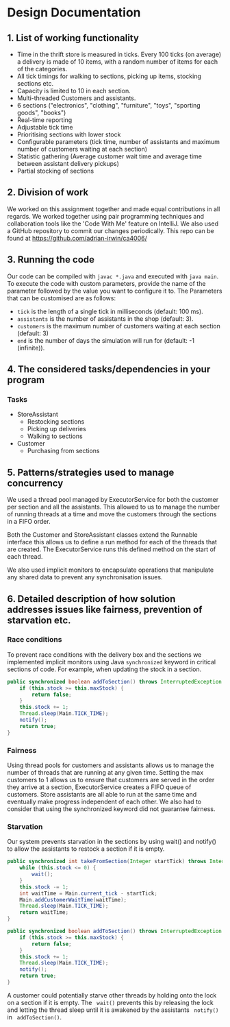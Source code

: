 # Design Documentation

## 1. List of working functionality

- Time in the thrift store is measured in ticks. Every 100 ticks (on average) a delivery is made of 10 items, with a
  random number of items for each of the categories.
- All tick timings for walking to sections, picking up items, stocking sections etc.
- Capacity is limited to 10 in each section.
- Multi-threaded Customers and assistants.
- 6 sections ("electronics", "clothing", "furniture", "toys", "sporting goods", "books")
- Real-time reporting
- Adjustable tick time
- Prioritising sections with lower stock
- Configurable parameters (tick time, number of assistants and maximum number of customers waiting at each section)
- Statistic gathering (Average customer wait time and average time between assistant delivery pickups)
- Partial stocking of sections

## 2. Division of work

We worked on this assignment together and made equal contributions in all regards. We worked together
using pair programming techniques and collaboration tools like the 'Code With Me' feature on IntelliJ. We also used a
GitHub repository to commit our changes periodically. This repo can be found at https://github.com/adrian-irwin/ca4006/

## 3. Running the code

Our code can be compiled with `javac *.java` and executed with `java main`.
To execute the code with custom parameters, provide the name of the parameter followed by the value you want to
configure it to. The Parameters that can be customised are as follows:

- `tick` is the length of a single tick in milliseconds (default: 100 ms).
- `assistants` is the number of assistants in the shop (default: 3).
- `customers` is the maximum number of customers waiting at each section (default: 3)
- `end` is the number of days the simulation will run for (default: -1 (infinite)).

## 4. The considered tasks/dependencies in your program

### Tasks

- StoreAssistant
    - Restocking sections
    - Picking up deliveries
    - Walking to sections
- Customer
    - Purchasing from sections

## 5. Patterns/strategies used to manage concurrency

We used a thread pool managed by ExecutorService for both the customer per section and all the assistants. This allowed
to us to manage the number
of running threads at a time and move the customers through the sections in a FIFO order.

Both the Customer and StoreAssistant classes extend the Runnable interface this allows us to define a run method for
each of the threads that are created. The ExecutorService runs this defined method on the start of each thread.

We also used implicit monitors to encapsulate operations that manipulate any shared data to prevent any synchronisation
issues.

## 6. Detailed description of how solution addresses issues like fairness, prevention of starvation etc.

### Race conditions

To prevent race conditions with the delivery box and the sections we implemented implicit monitors using
Java `synchronized` keyword in critical sections of code. For example, when updating the stock in a section.

```java
public synchronized boolean addToSection() throws InterruptedException {
    if (this.stock >= this.maxStock) {
        return false;
    }
    this.stock += 1;
    Thread.sleep(Main.TICK_TIME);
    notify();
    return true;
}
```

### Fairness

Using thread pools for customers and assistants allows us to manage the number of threads that are running at any given
time. Setting the max customers to 1 allows us to ensure that customers are served in the order they arrive at a
section, ExecutorService creates a FIFO queue of customers. Store assistants are all able to run at the same time and
eventually make progress independent of each other. We also had to consider that using the synchronized keyword did not
guarantee fairness.

### Starvation

Our system prevents starvation in the sections by using wait() and notify() to allow the assistants to restock a section
if it is empty.

```java
public synchronized int takeFromSection(Integer startTick) throws InterruptedException {
    while (this.stock <= 0) {
        wait();
    }
    this.stock -= 1;
    int waitTime = Main.current_tick - startTick;
    Main.addCustomerWaitTime(waitTime);
    Thread.sleep(Main.TICK_TIME);
    return waitTime;
}

public synchronized boolean addToSection() throws InterruptedException {
    if (this.stock >= this.maxStock) {
        return false;
    }
    this.stock += 1;
    Thread.sleep(Main.TICK_TIME);
    notify();
    return true;
}
```

A customer could potentially starve other threads by holding onto the lock on a section if it is empty.
The ` wait()` prevents this by releasing the lock and letting the thread sleep until it is awakened by
the assistants ` notify()` in ` addToSection()`.